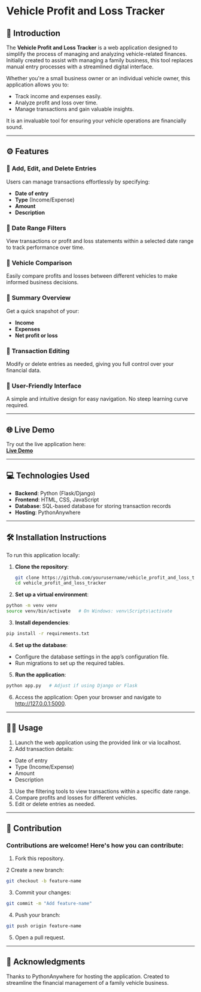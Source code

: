 # Vehicle Profit and Loss Tracker

## 🚗 **Introduction**

The **Vehicle Profit and Loss Tracker** is a web application designed to simplify the process of managing and analyzing vehicle-related finances. Initially created to assist with managing a family business, this tool replaces manual entry processes with a streamlined digital interface.

Whether you're a small business owner or an individual vehicle owner, this application allows you to:

- Track income and expenses easily.
- Analyze profit and loss over time.
- Manage transactions and gain valuable insights.

It is an invaluable tool for ensuring your vehicle operations are financially sound.

---

## ⚙️ **Features**

### 🔹 **Add, Edit, and Delete Entries**
Users can manage transactions effortlessly by specifying:
- **Date of entry**
- **Type** (Income/Expense)
- **Amount**
- **Description**

### 🔹 **Date Range Filters**
View transactions or profit and loss statements within a selected date range to track performance over time.

### 🔹 **Vehicle Comparison**
Easily compare profits and losses between different vehicles to make informed business decisions.

### 🔹 **Summary Overview**
Get a quick snapshot of your:
- **Income**
- **Expenses**
- **Net profit or loss**

### 🔹 **Transaction Editing**
Modify or delete entries as needed, giving you full control over your financial data.

### 🔹 **User-Friendly Interface**
A simple and intuitive design for easy navigation. No steep learning curve required.

---

## 🌐 **Live Demo**

Try out the live application here:  
[**Live Demo**](https://manugowda2509.pythonanywhere.com)

---

## 💻 **Technologies Used**

- **Backend**: Python (Flask/Django)
- **Frontend**: HTML, CSS, JavaScript
- **Database**: SQL-based database for storing transaction records
- **Hosting**: PythonAnywhere

---

## 🛠 **Installation Instructions**

To run this application locally:

1. **Clone the repository**:
   ```bash
   git clone https://github.com/yourusername/vehicle_profit_and_loss_tracker.git
   cd vehicle_profit_and_loss_tracker

2. **Set up a virtual environment**:
```bash
python -m venv venv
source venv/bin/activate   # On Windows: venv\Scripts\activate
```

3. **Install dependencies**:
```bash
pip install -r requirements.txt
```
4. **Set up the database**:
- Configure the database settings in the app’s configuration file.
- Run migrations to set up the required tables.

5. **Run the application**:
```bash
python app.py   # Adjust if using Django or Flask
```

6. Access the application:
Open your browser and navigate to http://127.0.0.1:5000.

---

## 🧑‍💻 **Usage**
1. Launch the web application using the provided link or via localhost.
2. Add transaction details:
- Date of entry
- Type (Income/Expense)
- Amount
- Description
3. Use the filtering tools to view transactions within a specific date range.
4. Compare profits and losses for different vehicles.
5. Edit or delete entries as needed.

---
  
## 🤝 **Contribution**
### Contributions are welcome! Here's how you can contribute:

1. Fork this repository.

2 Create a new branch:
```bash
git checkout -b feature-name
```
3. Commit your changes:
```bash
git commit -m "Add feature-name"
```
4. Push your branch:
```bash
git push origin feature-name
```
5. Open a pull request.

---

## 🙏 **Acknowledgments**
Thanks to PythonAnywhere for hosting the application. Created to streamline the financial management of a family vehicle business.
